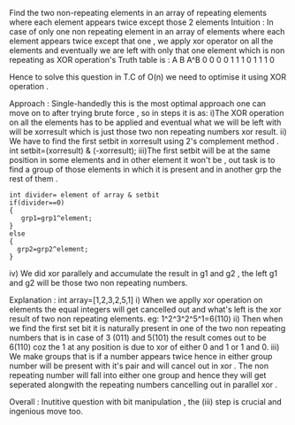 Find the two non-repeating elements in an array of repeating elements where each element appears twice except those 2 elements
Intuition : 
In case of only one non repeating element in an array of elements where each element appears twice except that one , we apply xor operator on all the elements and eventually we are left with only that one element which is non repeating as XOR operation's Truth table is :
A           B              A^B 
0           0               0
0           1               1
1           0               1
1           1               0

Hence to solve this question in T.C of O(n) we need to optimise it using XOR operation .

Approach :
Single-handedly this is the most optimal approach one can move on to after trying brute force , so in steps it is as:
i)The XOR operation on all the elements has to be applied and eventual what we will be left with will be xorresult which is just those two non repeating numbers xor result.
ii) We have to find the first setbit in xorresult using 2's complement method .
    int setbit=(xorresult) & (-xorresult);
iii)The first setbit will be at the same position in some elements and in other element it won't be , out task is to find a group of those elements in which it is present and in another grp the rest of them .
    
    int divider= element of array & setbit 
    if(divider==0)
    {
       grp1=grp1^element;
    }
    else
    {
      grp2=grp2^element;
    }

iv) We did xor parallely and accumulate the result in g1 and g2 , the left g1 and g2 will be those two non repeating numbers.

Explanation :
int array=[1,2,3,2,5,1]
i) When we applly xor operation on elements the equal integers will get cancelled out and what's left is the xor result of two non repeating elements. eg: 1^2^3^2^5^1=6(110)
ii) Then when we find the first set bit it is naturally present in one of the two non repeating numbers that is in case of 3 (011) and 5(101) the result comes out to be 6(110) coz the 1 at any position is due to xor of either 0 and 1  or 1 and 0.
iii) We make groups that is if a number appears twice hence in either group number will be present with it's pair and will cancel out in xor . The non repeating number will fall into either one group and hence they will get seperated alongwith the repeating numbers cancelling out in parallel xor .


Overall : Inutitive question with bit manipulation , the (iii) step is crucial and ingenious move too.



